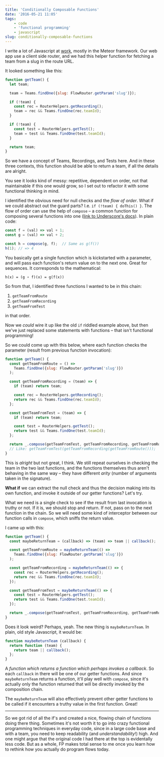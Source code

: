 ```yaml
---
title: 'Conditionally Composable Functions'
date: '2016-05-21 11:05'
tags:
    - code
    - 'functional programming'
    - javascript
slug: conditionally-composable-functions
---
```


I write a lot of Javascript at [work](http://lookback.io), mostly in the Meteor framework. Our web app use a client side router, and we had this helper function for fetching a team from a slug in the route URL.

It looked something like this:

```js
function getTeam() {
  let team;

  team = Teams.findOne({slug: FlowRouter.getParam('slug')});

  if (!team) {
    const rec = RouterHelpers.getRecording();
    team = rec && Teams.findOne(rec.teamId);
  }

  if (!team) {
    const test = RouterHelpers.getTest();
    team = test && Teams.findOne(test.teamId);
  }

  return team;
}
```

So we have a concept of Teams, Recordings, and Tests here. And in these three contexts, this function should be able to return a team, if all the details are alright.

You see it looks kind of messy: repetitive, dependent on order, not that maintainable if this one would grow, so I set out to refactor it with some functional thinking in mind.

I identified the obvious need for null checks and the *flow of order*. What if we could abstract out the guard parts? I.e. `if (!team) { doThis() }`. The flow of order can use the help of `compose` – a common function for composing several functions into one ([link to Underscore's docs](http://underscorejs.org/#compose)). In plain code:

```js
const f = (val) => val + 1;
const g = (val) => val + 2;

const h = compose(g, f);  // Same as g(f())
h(1); // => 4
```

You basically get a single function which is kickstarted with a parameter, and will pass each function's return value on to the next one. Great for sequences. It corresponds to the mathematical:

```
h(x) = (g ∘ f)(x) = g(f(x))
```

So from that, I identified three functions I wanted to be in this chain:

1. `getTeamFromRoute`
2. `getTeamFromRecording`
3. `getTeamFromTest`

in that order.

Now we *could* wire it up like the old `if` riddled example above, but then we've just replaced some statements with functions – that isn't functional programming!

So we could come up with this below, where each function checks the parameter (result from previous function invocation):

```js
function getTeam() {
  const getTeamFromRoute = () =>
    Teams.findOne({slug: FlowRouter.getParam('slug')})
  );

  const getTeamFromRecording = (team) => {
    if (team) return team;

    const rec = RouterHelpers.getRecording();
    return rec && Teams.findOne(rec.teamId);
  };

  const getTeamFromTest = (team) => {
    if (team) return team;

    const test = RouterHelpers.getTest();
    return test && Teams.findOne(test.teamId);
  };

  return _.compose(getTeamFromTest, getTeamFromRecording, getTeamFromRoute)();
  // Like: getTeamFromTest(getTeamFromRecording(getTeamFromRoute()));
}
```

This is *alright* but not great, I think. We still repeat ourselves in checking the team in the two last functions, and the functions themselves thus aren't behaving in the same way – they have different *arity* (number of arguments taken in the signature).

**What if** we can extract the null check and thus the decision making into its own function, and invoke it outside of our getter functions? Let's try.

What we need is a single check to see if the result from last invocation is truthy or not. If it is, we should stop and return. If not, pass on to the next function in the chain. So we will need some kind of interceptor between our function calls in `compose`, which sniffs the return value.

I came up with this:

```js
function getTeam() {
  const maybeReturnTeam = (callback) => (team) => team || callback();

  const getTeamFromRoute = maybeReturnTeam(() =>
    Teams.findOne({slug: FlowRouter.getParam('slug')})
  );

  const getTeamFromRecording = maybeReturnTeam(() => {
    const rec = RouterHelpers.getRecording();
    return rec && Teams.findOne(rec.teamId);
  });

  const getTeamFromTest = maybeReturnTeam(() => {
    const test = RouterHelpers.getTest();
    return test && Teams.findOne(test.teamId);
  });

  return _.compose(getTeamFromTest, getTeamFromRecording, getTeamFromRoute)();
}
```

Does it look weird? Perhaps, yeah. The new thing is `maybeReturnTeam`. In plain, old style Javascript, it would be:

```js
function maybeReturnTeam (callback) {
  return function (team) {
    return team || callback();
  };
}
```

A *function which returns a function which perhaps invokes a callback*. So each `callback` in there will be one of our getter functions. And since `maybeReturnTeam` returns a function, it'll play well with `compose`, since it's actually only the function returned that will be directly invoked by the composition chain.

The `maybeReturnTeam` will also effectively prevent other getter functions to be called if it encounters a truthy value in the first function. Great!

***

So we got rid of all the if's and created a nice, flowing chain of functions doing there thing. Sometimes it's not worth it to go into crazy functional programming techniques in everyday code, since in a large code base and with a team, you need to keep readability (and *understandability*!) high. And one might argue that the original code I had there at the top is evidentally less code. But as a whole, FP makes total sense to me once you learn how to rethink how you actually do program flows today.
